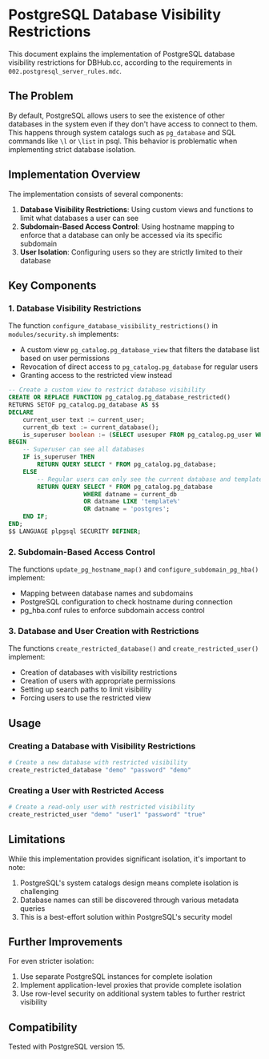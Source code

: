 # PostgreSQL Database Visibility Restrictions

This document explains the implementation of PostgreSQL database visibility restrictions for DBHub.cc, according to the requirements in `002.postgresql_server_rules.mdc`.

## The Problem

By default, PostgreSQL allows users to see the existence of other databases in the system even if they don't have access to connect to them. This happens through system catalogs such as `pg_database` and SQL commands like `\l` or `\list` in psql. This behavior is problematic when implementing strict database isolation.

## Implementation Overview

The implementation consists of several components:

1. **Database Visibility Restrictions**: Using custom views and functions to limit what databases a user can see
2. **Subdomain-Based Access Control**: Using hostname mapping to enforce that a database can only be accessed via its specific subdomain
3. **User Isolation**: Configuring users so they are strictly limited to their database

## Key Components

### 1. Database Visibility Restrictions

The function `configure_database_visibility_restrictions()` in `modules/security.sh` implements:

- A custom view `pg_catalog.pg_database_view` that filters the database list based on user permissions
- Revocation of direct access to `pg_catalog.pg_database` for regular users
- Granting access to the restricted view instead

```sql
-- Create a custom view to restrict database visibility
CREATE OR REPLACE FUNCTION pg_catalog.pg_database_restricted()
RETURNS SETOF pg_catalog.pg_database AS $$
DECLARE
    current_user text := current_user;
    current_db text := current_database();
    is_superuser boolean := (SELECT usesuper FROM pg_catalog.pg_user WHERE usename = current_user);
BEGIN
    -- Superuser can see all databases
    IF is_superuser THEN
        RETURN QUERY SELECT * FROM pg_catalog.pg_database;
    ELSE
        -- Regular users can only see the current database and template databases
        RETURN QUERY SELECT * FROM pg_catalog.pg_database 
                     WHERE datname = current_db 
                     OR datname LIKE 'template%' 
                     OR datname = 'postgres';
    END IF;
END;
$$ LANGUAGE plpgsql SECURITY DEFINER;
```

### 2. Subdomain-Based Access Control

The functions `update_pg_hostname_map()` and `configure_subdomain_pg_hba()` implement:

- Mapping between database names and subdomains
- PostgreSQL configuration to check hostname during connection
- pg_hba.conf rules to enforce subdomain access control

### 3. Database and User Creation with Restrictions

The functions `create_restricted_database()` and `create_restricted_user()` implement:

- Creation of databases with visibility restrictions
- Creation of users with appropriate permissions
- Setting up search paths to limit visibility
- Forcing users to use the restricted view

## Usage

### Creating a Database with Visibility Restrictions

```bash
# Create a new database with restricted visibility
create_restricted_database "demo" "password" "demo"
```

### Creating a User with Restricted Access

```bash
# Create a read-only user with restricted visibility
create_restricted_user "demo" "user1" "password" "true"
```

## Limitations

While this implementation provides significant isolation, it's important to note:

1. PostgreSQL's system catalogs design means complete isolation is challenging
2. Database names can still be discovered through various metadata queries
3. This is a best-effort solution within PostgreSQL's security model

## Further Improvements

For even stricter isolation:

1. Use separate PostgreSQL instances for complete isolation
2. Implement application-level proxies that provide complete isolation
3. Use row-level security on additional system tables to further restrict visibility

## Compatibility

Tested with PostgreSQL version 15. 